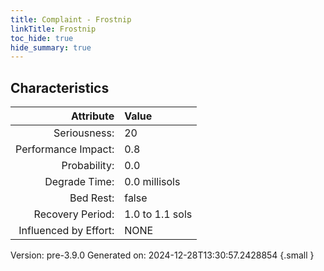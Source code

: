 ```yaml
---
title: Complaint - Frostnip
linkTitle: Frostnip
toc_hide: true
hide_summary: true
---
```


## Characteristics

| Attribute      | Value |
|--------:|:------|
|Seriousness:|20|
|Performance Impact:|0.8|
|Probability:|0.0|
|Degrade Time:|0.0 millisols|
|Bed Rest:|false|
|Recovery Period:|1.0 to 1.1 sols|
|Influenced by Effort:|NONE|
 

Version: pre-3.9.0 Generated on: 2024-12-28T13:30:57.2428854
{.small }